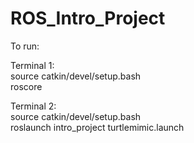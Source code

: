 # ROS_Intro_Project

To run:

Terminal 1: <br>
source catkin/devel/setup.bash <br>
roscore

Terminal 2: <br>
source catkin/devel/setup.bash <br>
roslaunch intro_project turtlemimic.launch
